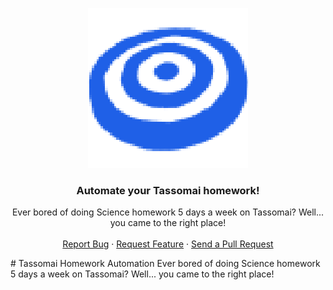 <p align="center">
  <a><img src="src/images/logo.png"</a>
  <h3 align="center">Automate your Tassomai homework!</h3>
  <p align="center">
    Ever bored of doing Science homework 5 days a week on Tassomai? Well... you came to the right place!
    <br />
    <br />
    <a href="https://github.com/Gloryness/tassomai-automation/issues">Report Bug</a>
    ·
    <a href="https://github.com/Gloryness/tassomai-automation/issues">Request Feature</a>
    ·
    <a href="https://github.com/Gloryness/tassomai-automation/pulls">Send a Pull Request</a>
  </p>
</p>
# Tassomai Homework Automation
Ever bored of doing Science homework 5 days a week on Tassomai? Well... you came to the right place!
